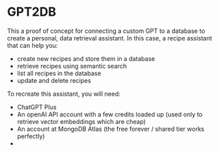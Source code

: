 # GPT2DB

This a proof of concept for connecting a custom GPT to a database to create a personal, data retrieval assistant. In this case, a recipe assistant that can help you:

* create new recipes and store them in a database
* retrieve recipes using semantic search
* list all recipes in the database
* update and delete recipes

To recreate this assistant, you will need:

* ChatGPT Plus
* An openAI API account with a few credits loaded up (used only to retrieve vector embeddings which are cheap)
* An account at MongoDB Atlas (the free forever / shared tier works perfectly)
* 
